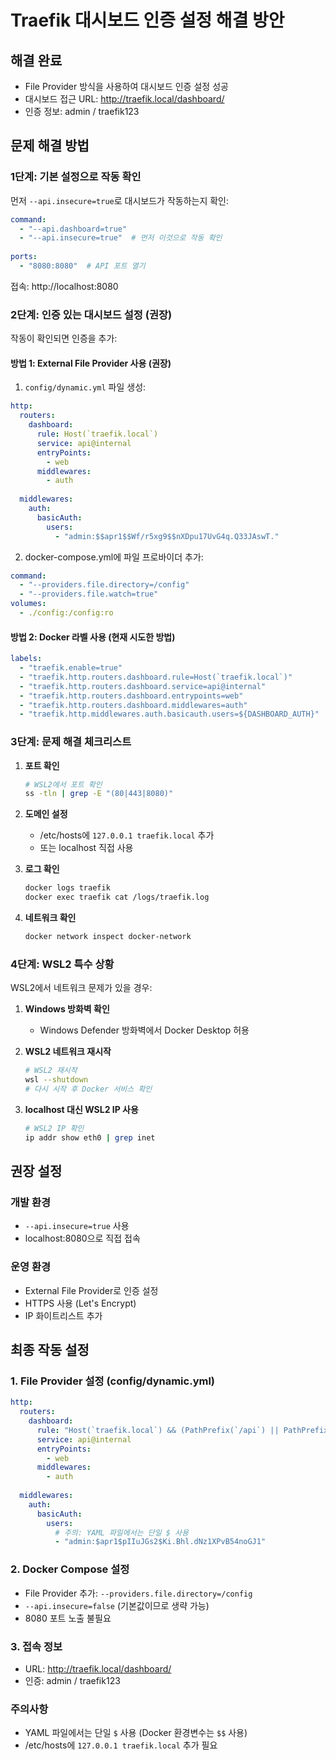 # Traefik 대시보드 인증 설정 해결 방안

## 해결 완료
- File Provider 방식을 사용하여 대시보드 인증 설정 성공
- 대시보드 접근 URL: http://traefik.local/dashboard/
- 인증 정보: admin / traefik123

## 문제 해결 방법

### 1단계: 기본 설정으로 작동 확인

먼저 `--api.insecure=true`로 대시보드가 작동하는지 확인:

```yaml
command:
  - "--api.dashboard=true"
  - "--api.insecure=true"  # 먼저 이것으로 작동 확인
  
ports:
  - "8080:8080"  # API 포트 열기
```

접속: http://localhost:8080

### 2단계: 인증 있는 대시보드 설정 (권장)

작동이 확인되면 인증을 추가:

#### 방법 1: External File Provider 사용 (권장)

1. `config/dynamic.yml` 파일 생성:
```yaml
http:
  routers:
    dashboard:
      rule: Host(`traefik.local`)
      service: api@internal
      entryPoints:
        - web
      middlewares:
        - auth
  
  middlewares:
    auth:
      basicAuth:
        users:
          - "admin:$$apr1$$Wf/r5xg9$$nXDpu17UvG4q.Q33JAswT."
```

2. docker-compose.yml에 파일 프로바이더 추가:
```yaml
command:
  - "--providers.file.directory=/config"
  - "--providers.file.watch=true"
volumes:
  - ./config:/config:ro
```

#### 방법 2: Docker 라벨 사용 (현재 시도한 방법)

```yaml
labels:
  - "traefik.enable=true"
  - "traefik.http.routers.dashboard.rule=Host(`traefik.local`)"
  - "traefik.http.routers.dashboard.service=api@internal"
  - "traefik.http.routers.dashboard.entrypoints=web"
  - "traefik.http.routers.dashboard.middlewares=auth"
  - "traefik.http.middlewares.auth.basicauth.users=${DASHBOARD_AUTH}"
```

### 3단계: 문제 해결 체크리스트

1. **포트 확인**
   ```bash
   # WSL2에서 포트 확인
   ss -tln | grep -E "(80|443|8080)"
   ```

2. **도메인 설정**
   - /etc/hosts에 `127.0.0.1 traefik.local` 추가
   - 또는 localhost 직접 사용

3. **로그 확인**
   ```bash
   docker logs traefik
   docker exec traefik cat /logs/traefik.log
   ```

4. **네트워크 확인**
   ```bash
   docker network inspect docker-network
   ```

### 4단계: WSL2 특수 상황

WSL2에서 네트워크 문제가 있을 경우:

1. **Windows 방화벽 확인**
   - Windows Defender 방화벽에서 Docker Desktop 허용

2. **WSL2 네트워크 재시작**
   ```bash
   # WSL2 재시작
   wsl --shutdown
   # 다시 시작 후 Docker 서비스 확인
   ```

3. **localhost 대신 WSL2 IP 사용**
   ```bash
   # WSL2 IP 확인
   ip addr show eth0 | grep inet
   ```

## 권장 설정

### 개발 환경
- `--api.insecure=true` 사용
- localhost:8080으로 직접 접속

### 운영 환경
- External File Provider로 인증 설정
- HTTPS 사용 (Let's Encrypt)
- IP 화이트리스트 추가

## 최종 작동 설정

### 1. File Provider 설정 (config/dynamic.yml)
```yaml
http:
  routers:
    dashboard:
      rule: "Host(`traefik.local`) && (PathPrefix(`/api`) || PathPrefix(`/dashboard`))"
      service: api@internal
      entryPoints:
        - web
      middlewares:
        - auth
  
  middlewares:
    auth:
      basicAuth:
        users:
          # 주의: YAML 파일에서는 단일 $ 사용
          - "admin:$apr1$pIIuJGs2$Ki.Bhl.dNz1XPvB54noGJ1"
```

### 2. Docker Compose 설정
- File Provider 추가: `--providers.file.directory=/config`
- `--api.insecure=false` (기본값이므로 생략 가능)
- 8080 포트 노출 불필요

### 3. 접속 정보
- URL: http://traefik.local/dashboard/
- 인증: admin / traefik123

### 주의사항
- YAML 파일에서는 단일 `$` 사용 (Docker 환경변수는 `$$` 사용)
- /etc/hosts에 `127.0.0.1 traefik.local` 추가 필요
